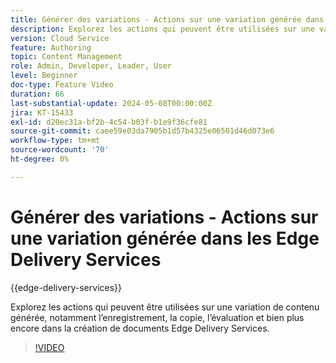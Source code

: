 ```yaml
---
title: Générer des variations - Actions sur une variation générée dans les Edge Delivery Services
description: Explorez les actions qui peuvent être utilisées sur une variation de contenu générée, notamment l’enregistrement, la copie, l’évaluation et bien plus encore dans la création de documents Edge Delivery Services.
version: Cloud Service
feature: Authoring
topic: Content Management
role: Admin, Developer, Leader, User
level: Beginner
doc-type: Feature Video
duration: 66
last-substantial-update: 2024-05-08T00:00:00Z
jira: KT-15433
exl-id: d20ec31a-bf2b-4c54-b03f-b1e9f36cfe81
source-git-commit: caee59e03da7905b1d57b4325e06501d46d073e6
workflow-type: tm+mt
source-wordcount: '70'
ht-degree: 0%

---
```


# Générer des variations - Actions sur une variation générée dans les Edge Delivery Services

{{edge-delivery-services}}

Explorez les actions qui peuvent être utilisées sur une variation de contenu générée, notamment l’enregistrement, la copie, l’évaluation et bien plus encore dans la création de documents Edge Delivery Services.

>[!VIDEO](https://video.tv.adobe.com/v/3428795/?learn=on)
